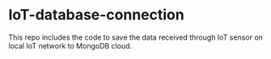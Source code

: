 # IoT-database-connection

This repo includes the code to save the data received through IoT sensor on local IoT network to MongoDB cloud.
